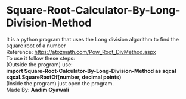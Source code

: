 # Square-Root-Calculator-By-Long-Division-Method
It is a python program that uses the Long division algorithm to find the square root of a number
<br>
Reference: https://atozmath.com/Pow_Root_DivMethod.aspx
<br>
To use it follow these steps:
<br>
(Outside the program) use:<br>
<b> import Square-Root-Calculator-By-Long-Division-Method as sqcal</b>
<b>sqcal.SquareRootOf(number, decimal points)</b>
<br>
(Inside the program) just open the program.
<br>
Made By: <b> Aadim Gyawali </b>
